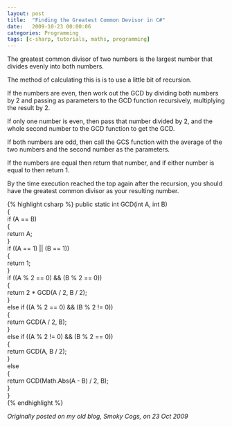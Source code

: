 ```yaml
---
layout: post
title:  "Finding the Greatest Common Devisor in C#"
date:   2009-10-23 00:00:06
categories: Programming
tags: [c-sharp, tutorials, maths, programming]
---
```


The greatest common divisor of two numbers is the largest number that divides evenly into both numbers.

The method of calculating this is is to use a little bit of recursion.

If the numbers are even, then work out the GCD by dividing both numbers by 2 and passing as parameters to the GCD function recursively, multiplying the result by 2.

If only one number is even, then pass that number divided by 2, and the whole second number to the GCD function to get the GCD.

If both numbers are odd, then call the GCS function with the average of the two numbers and the second number as the parameters.

If the numbers are equal then return that number, and if either number is equal to then return 1.

By the time execution reached the top again after the recursion, you should have the greatest common divisor as your resulting number.

{% highlight csharp %}
public static int GCD(int A, int B)  
{  
    if (A == B)  
    {  
        return A;  
    }  
    if ((A == 1) || (B == 1))  
    {  
        return 1;  
    }  
    if ((A % 2 == 0) && (B % 2 == 0))  
    {  
        return 2 * GCD(A / 2, B / 2);  
    }  
    else if ((A % 2 == 0) && (B % 2 != 0))  
    {  
        return GCD(A / 2, B);  
    }  
    else if ((A % 2 != 0) && (B % 2 == 0))  
    {  
        return GCD(A, B / 2);  
    }  
    else  
    {  
        return GCD(Math.Abs(A - B) / 2, B);  
    }  
}  
{% endhighlight %}

_Originally posted on my old blog, Smoky Cogs, on 23 Oct 2009_